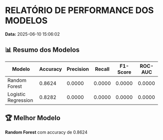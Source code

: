 # RELATÓRIO DE PERFORMANCE DOS MODELOS

**Data:** 2025-06-10 15:06:02

## 📊 Resumo dos Modelos

| Modelo | Accuracy | Precision | Recall | F1-Score | ROC-AUC |
|--------|----------|-----------|--------|----------|----------|
| Random Forest | 0.8624 | 0.0000 | 0.0000 | 0.0000 | 0.0000 |
| Logistic Regression | 0.8282 | 0.0000 | 0.0000 | 0.0000 | 0.0000 |

## 🏆 Melhor Modelo

**Random Forest** com accuracy de 0.8624

